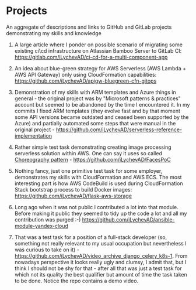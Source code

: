 # Projects
An aggregate of descriptions and links to GitHub and GitLab projects demonstrating my skills and knowledge

1. A large article where I ponder on possible scenario of migrating some existing ci\cd infrastructure on Atlassian Bamboo Server to GitLab CI:
https://gitlab.com/iLychevAD/ci-cd-for-a-multi-component-app

2. An idea about blue-green strategy for AWS Serverless (AWS Lambda + AWS API Gateway) only using CloudFormation capabilities: 
https://github.com/iLychevAD/apigw-bluegreen-cfn-gitops

3. Demonstration of my skills with ARM templates and Azure things in general - the original project was by "Microsoft patterns & practices" account but  seemed to be abandoned by the time I encountered it. In my commits I fixed ARM templates (they evolve fast and by that moment some API versions became outdated and ceased been supported by the Azure) and partially automated some steps that were manual in the original project - https://github.com/iLychevAD/serverless-reference-implementation

4. Rather simple test task demonstrating creating image processing serverless solution within AWS. One can say it uses so called [Choreography pattern](https://microservices.io/patterns/data/saga.html) -  https://github.com/iLychevAD/FacesPoC

5. Nothing fancy, just one primitive test task for some employer, demonstrates my skills with CloudFormation and AWS ECS. The most interesting part is how AWS CodeBuild is used during CloudFormation Stack bootstrap process to build Docker images: 
https://github.com/iLychevAD/flask-aws-storage 

6. Long ago when it was not public I contributed a lot into that module. Before making it public they seemed to tidy up the code a lot and all my contribution was purged :-)
https://github.com/iLychevAD/ansible-module-yandex-cloud

7. That was a test task for a position of a full-stack developer (so, something not really relevant to my usual occupation but nevertheless I was curious to take on it) - https://github.com/iLychevAD/video_archive_django_celery_k8s-1. From nowadays perspective it looks really ugly and clumsy, I admit that, but I think I should not be shy for that - after all that was just a test task for which not its quality the best qualifier but amount of time the task taken to be done. Notice the repo contains a demo video.
